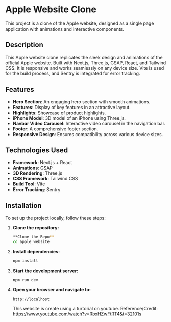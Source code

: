 # Apple Website Clone

This project is a clone of the Apple website, designed as a single page application with animations and interactive components.


## Description

This Apple website clone replicates the sleek design and animations of the official Apple website. Built with Next.js, Three.js, GSAP, React, and Tailwind CSS. It is responsive and works seamlessly on any device size. Vite is used for the build process, and Sentry is integrated for error tracking.

## Features

- **Hero Section**: An engaging hero section with smooth animations.
- **Features**: Display of key features in an attractive layout.
- **Highlights**: Showcase of product highlights.
- **iPhone Model**: 3D model of an iPhone using Three.js.
- **Navbar Video Carousel**: Interactive video carousel in the navigation bar.
- **Footer**: A comprehensive footer section.
- **Responsive Design**: Ensures compatibility across various device sizes.

## Technologies Used

- **Framework**: Next.js + React
- **Animations**: GSAP
- **3D Rendering**: Three.js
- **CSS Framework**: Tailwind CSS
- **Build Tool**: Vite
- **Error Tracking**: Sentry

## Installation

To set up the project locally, follow these steps:

1. **Clone the repository:**
    ```bash
    **Clone the Repo**
    cd apple_website
    ```

2. **Install dependencies:**
    ```bash
    npm install
    ```

3. **Start the development server:**
    ```bash
    npm run dev
    ```

4. **Open your browser and navigate to:**
    ```
    http://localhost
    ```

    This website is create using a turtorial on youtube. Reference/Credit: https://www.youtube.com/watch?v=RbxHZwFtRT4&t=32101s

